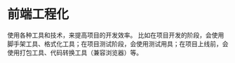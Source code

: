 # 前端工程化
使用各种工具和技术，来提高项目的开发效率。
比如在项目开发的阶段，会使用脚手架工具、格式化工具；在项目测试阶段，会使用测试用具；在项目上线前，会使用打包工具、代码转换工具（兼容浏览器）等。